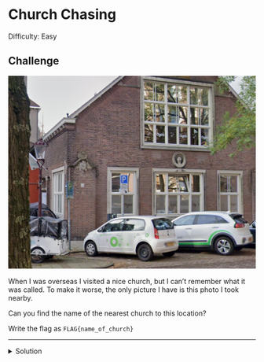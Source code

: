 # Church Chasing

Difficulty: Easy

## Challenge

![street image](street.png)

When I was overseas I visited a nice church, but I can’t remember what it was called. To make it worse, the only picture I have is this photo I took nearby. 

Can you find the name of the nearest church to this location? 

Write the flag as `FLAG{name_of_church}`

---

<details>
<summary>Solution</summary>

The car has the logo and brand name for “greenwheels”, an electric car share company based in the Netherlands. 

The building has “Oyas” on the windows. Searching “Oyas Netherlands” returns results for “Oya’s childcare”. 

There are very few locations for Oya’s childcare, which can be used to find the church just out of frame.

Flags: 
- `obrechtkerk`
</details>